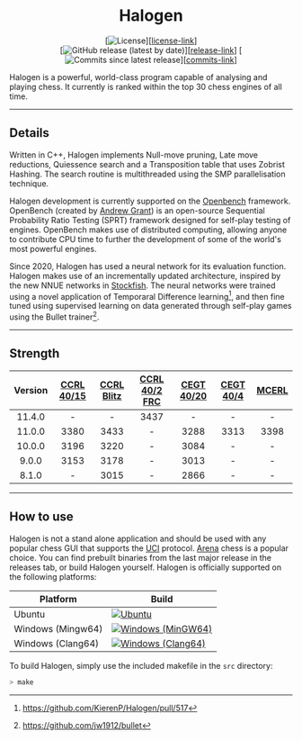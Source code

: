 <div align="center">

# Halogen

[![License](https://img.shields.io/github/license/KierenP/Halogen?style=for-the-badge)][[license-link](https://github.com/KierenP/Halogen/blob/main/LICENSE)]  
[![GitHub release (latest by date)](https://img.shields.io/github/v/release/KierenP/Halogen?style=for-the-badge)][[release-link](https://github.com/KierenP/Halogen/releases/latest)]
[![Commits since latest release](https://img.shields.io/github/commits-since/KierenP/Halogen/latest?style=for-the-badge)][[commits-link](https://github.com/KierenP/Halogen/commits/main)]

</div>

Halogen is a powerful, world-class program capable of analysing and playing chess. It currently is ranked within the top 30 chess engines of all time.

-----------------------------------
## Details

Written in C++, Halogen implements Null-move pruning, Late move reductions, Quiessence search and a Transposition table that uses Zobrist Hashing. The search routine is multithreaded using the SMP parallelisation technique.

Halogen development is currently supported on the [Openbench](http://chess.grantnet.us/) framework. OpenBench (created by [Andrew Grant](https://github.com/AndyGrant)) is an open-source Sequential Probability Ratio Testing (SPRT) framework designed for self-play testing of engines. OpenBench makes use of distributed computing, allowing anyone to contribute CPU time to further the development of some of the world's most powerful engines.

Since 2020, Halogen has used a neural network for its evaluation function. Halogen makes use of an incrementally updated architecture, inspired by the new NNUE networks in [Stockfish](https://github.com/official-stockfish/Stockfish). The neural networks were trained using a novel application of Temporaral Difference learning[^1], and then fine tuned using supervised learning on data generated through self-play games using the Bullet trainer[^2].

-----------------------------------
## Strength

| Version | [CCRL 40/15][ccrl-4015] | [CCRL Blitz][ccrl-blitz] | [CCRL 40/2 FRC][ccrl-402-frc] | [CEGT 40/20][cegt-4020] | [CEGT 40/4][cegt-404] | [MCERL] |
|:-------:|:-----------------------:|:------------------------:|:-----------------------------:|:---------------------:|:-----------------------:|:-------:|
|  11.4.0 |            -            |           -           |             3437              |           -           |          -           |    -    |
|  11.0.0 |          3380           |           3433           |             -              |         3288             |          3313           |    3398    |
|  10.0.0 |          3196           |           3220           |             -              |         3084          |            -         |  -   |
|  9.0.0  |          3153           |           3178           |             -              |           3013           |          -           |  -   |
|  8.1.0  |          -           |           3015           |             -              |         2866          |             -           |  -   |

-----------------------------------
## How to use

Halogen is not a stand alone application and should be used with any popular chess GUI that supports the [UCI](https://gist.github.com/DOBRO/2592c6dad754ba67e6dcaec8c90165bf) protocol. [Arena](http://www.playwitharena.de/) chess is a popular choice. You can find prebuilt binaries from the last major release in the releases tab, or build Halogen yourself. Halogen is officially supported on the following platforms:

| Platform          | Build |
|-------------------|-------|
| Ubuntu            |  [![Ubuntu](https://github.com/KierenP/Halogen/actions/workflows/ubuntu.yml/badge.svg)](https://github.com/KierenP/Halogen/actions/workflows/ubuntu.yml)     |
| Windows (Mingw64) |  [![Windows (MinGW64)](https://github.com/KierenP/Halogen/actions/workflows/windows-mingw64.yml/badge.svg)](https://github.com/KierenP/Halogen/actions/workflows/windows-mingw64.yml)     |
| Windows (Clang64) |  [![Windows (Clang64)](https://github.com/KierenP/Halogen/actions/workflows/windows-clang64.yml/badge.svg)](https://github.com/KierenP/Halogen/actions/workflows/windows-clang64.yml)     |

To build Halogen, simply use the included makefile in the `src` directory:

```bash
> make
```

[^1]: https://github.com/KierenP/Halogen/pull/517
[^2]: https://github.com/jw1912/bullet

[ccrl-4015]: https://www.computerchess.org.uk/ccrl/4040/cgi/compare_engines.cgi?class=Single-CPU+engines&only_best_in_class=on&num_best_in_class=1&print=Rating+list
[ccrl-blitz]: https://www.computerchess.org.uk/ccrl/404/cgi/compare_engines.cgi?class=Single-CPU+engines&only_best_in_class=on&num_best_in_class=1&print=Rating+list
[ccrl-402-frc]: https://www.computerchess.org.uk/ccrl/404FRC/cgi/compare_engines.cgi?class=Single-CPU+engines&only_best_in_class=on&num_best_in_class=1&print=Rating+list
[cegt-404]: http://www.cegt.net/40_4_Ratinglist/40_4_single/rangliste.html
[cegt-4020]: http://www.cegt.net/40_40%20Rating%20List/40_40%20All%20Versions/rangliste.html
[mcerl]: https://www.chessengeria.eu/mcerl
